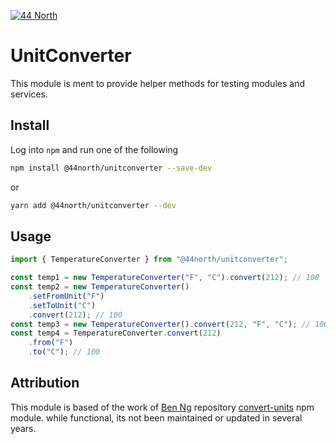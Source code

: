 [![44 North](https://res.cloudinary.com/fortyfournorth/image/upload/v1644103323/44North/ReadmeFileBanner_ixvgvr.jpg)](https://fortyfournorth.ca)

# UnitConverter

This module is ment to provide helper methods for testing modules and services.

## Install

Log into `npm` and run one of the following

```sh
npm install @44north/unitconverter --save-dev
```

or

```sh
yarn add @44north/unitconverter --dev
```

## Usage

```ts
import { TemperatureConverter } from "@44north/unitconverter";

const temp1 = new TemperatureConverter("F", "C").convert(212); // 100
const temp2 = new TemperatureConverter()
    .setFromUnit("F")
    .setToUnit("C")
    .convert(212); // 100
const temp3 = new TemperatureConverter().convert(212, "F", "C"); // 100
const temp4 = TemperatureConverter.convert(212)
    .from("F")
    .to("C"); // 100
```

## Attribution

This module is based of the work of [Ben Ng](https://benng.me/) repository [convert-units](https://github.com/ben-ng/convert-units) npm module. while functional, its not been maintained or updated in several years.
